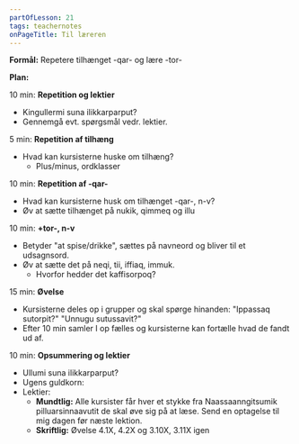 ```yaml
---
partOfLesson: 21
tags: teachernotes
onPageTitle: Til læreren
---
```

**Formål:** Repetere tilhænget -qar- og lære -tor-

**Plan:**

10 min: **Repetition og lektier**

- Kingullermi suna ilikkarparput?
- Gennemgå evt. spørgsmål vedr. lektier.

5 min: **Repetition af tilhæng**

- Hvad kan kursisterne huske om tilhæng?
    - Plus/minus, ordklasser

10 min: **Repetition af -qar-**

- Hvad kan kursisterne husk om tilhænget -qar-, n-v?
- Øv at sætte tilhænget på nukik, qimmeq og illu

10 min: **+tor-, n-v**

- Betyder "at spise/drikke", sættes på navneord og bliver til et udsagnsord.
- Øv at sætte det på neqi, tii, iffiaq, immuk.
    - Hvorfor hedder det kaffisorpoq?

15 min: **Øvelse**

- Kursisterne deles op i grupper og skal spørge hinanden: "Ippassaq sutorpit?" "Unnugu sutussavit?"
- Efter 10 min samler I op fælles og kursisterne kan fortælle hvad de fandt ud af.

10 min: **Opsummering og lektier**

- Ullumi suna ilikkarparput?
- Ugens guldkorn: 
- Lektier:
    - **Mundtlig:** Alle kursister får hver et stykke fra Naassaanngitsumik pilluarsinnaavutit de skal øve sig på at læse. Send en optagelse til mig dagen før næste lektion.
    - **Skriftlig:** Øvelse 4.1X, 4.2X og 3.10X, 3.11X igen